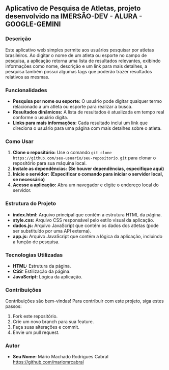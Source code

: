 ## **Aplicativo de Pesquisa de Atletas, projeto desenvolvido na IMERSÃO-DEV - ALURA - GOOGLE-GEMINI**

### **Descrição**
Este aplicativo web simples permite aos usuários pesquisar por atletas brasileiros. Ao digitar o nome de um atleta ou esporte no campo de pesquisa, a aplicação retorna uma lista de resultados relevantes, exibindo informações como nome, descrição e um link para mais detalhes, a pesquisa também possui algumas tags que poderão trazer resultados relativos as mesmas.

### **Funcionalidades**
* **Pesquisa por nome ou esporte:** O usuário pode digitar qualquer termo relacionado a um atleta ou esporte para realizar a busca.
* **Resultados dinâmicos:** A lista de resultados é atualizada em tempo real conforme o usuário digita.
* **Links para mais informações:** Cada resultado inclui um link que direciona o usuário para uma página com mais detalhes sobre o atleta.

### **Como Usar**
1. **Clone o repositório:** Use o comando `git clone https://github.com/seu-usuario/seu-repositorio.git` para clonar o repositório para sua máquina local.
2. **Instale as dependências:** **(Se houver dependências, especifique aqui)**
3. **Inicie o servidor:** **(Especificar o comando para iniciar o servidor local, se necessário)**
4. **Acesse a aplicação:** Abra um navegador e digite o endereço local do servidor.

### **Estrutura do Projeto**
* **index.html:** Arquivo principal que contém a estrutura HTML da página.
* **style.css:** Arquivo CSS responsável pelo estilo visual da aplicação.
* **dados.js:** Arquivo JavaScript que contém os dados dos atletas (pode ser substituído por uma API externa).
* **app.js:** Arquivo JavaScript que contém a lógica da aplicação, incluindo a função de pesquisa.

### **Tecnologias Utilizadas**
* **HTML:** Estrutura da página.
* **CSS:** Estilização da página.
* **JavaScript:** Lógica da aplicação.

### **Contribuições**
Contribuições são bem-vindas! Para contribuir com este projeto, siga estes passos:
1. Fork este repositório.
2. Crie um novo branch para sua feature.
3. Faça suas alterações e commit.
4. Envie um pull request.

### **Autor**
* **Seu Nome:** Mário Machado Rodrigues Cabral https://github.com/mariomrcabral


